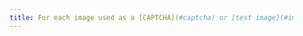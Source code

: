 ```yaml
---
title: For each image used as a [CAPTCHA](#captcha) or [test image](#image-test), with a [text alternative](#text-alternative-image), does this alternative make it possible to identify the nature and function of the image?
---
```

